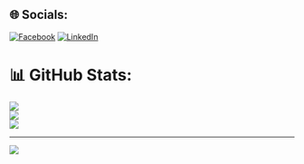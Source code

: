 


## 🌐 Socials:
[![Facebook](https://img.shields.io/badge/Facebook-%231877F2.svg?logo=Facebook&logoColor=white)](https://facebook.com/Foomz.Cuteness) [![LinkedIn](https://img.shields.io/badge/LinkedIn-%230077B5.svg?logo=linkedin&logoColor=white)](https://linkedin.com/in/johnray-de-luna-a4a892301) 
# 📊 GitHub Stats:
![](https://github-readme-stats.vercel.app/api?username=foomz&theme=dark&hide_border=false&include_all_commits=false&count_private=false)<br/>
![](https://github-readme-streak-stats.herokuapp.com/?user=foomz&theme=dark&hide_border=false)<br/>
![](https://github-readme-stats.vercel.app/api/top-langs/?username=foomz&theme=dark&hide_border=false&include_all_commits=false&count_private=false&layout=compact)

---
[![](https://visitcount.itsvg.in/api?id=foomz&icon=0&color=0)](https://visitcount.itsvg.in)

<!-- Proudly created with GPRM ( https://gprm.itsvg.in ) -->
